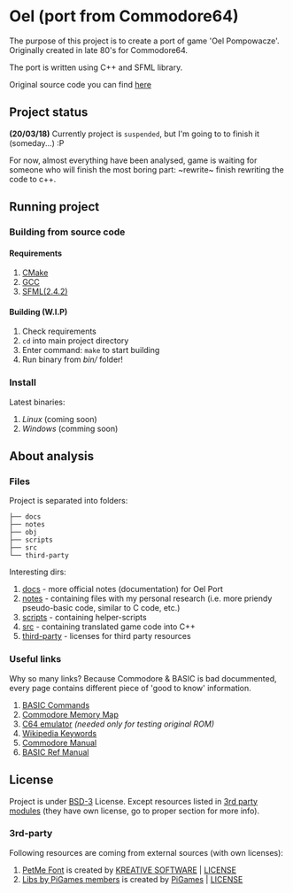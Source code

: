 # Oel (port from Commodore64)

The purpose of this project is to create a port of game 'Oel Pompowacze'. Originally created in late 80's for Commodore64.

The port is written using C++ and SFML library.

Original source code you can find [here](LISTING.md)

## Project status

**(20/03/18)** Currently project is ```suspended```, but I'm going to to finish it (someday...) :P

For now, almost everything have been analysed, game is waiting for someone who will finish the most boring part: ~rewrite~ finish rewriting the code to c++.

## Running project

### Building from source code

#### Requirements

1. [CMake](https://cmake.org/)
2. [GCC](https://gcc.gnu.org/)
3. [SFML(2.4.2)](http://www.sfml-dev.org/download/sfml/2.4.2/)


#### Building (W.I.P)

1. Check requirements
2. `cd` into main project directory
3. Enter command: `make` to start building
4. Run binary from *bin/* folder!


### Install

Latest binaries:

1. *Linux* (coming soon)
2. *Windows* (comming soon)


## About analysis

### Files

Project is separated into folders:

```
├── docs
├── notes
├── obj
├── scripts
├── src
└── third-party
```

Interesting dirs:

1. [docs](docs/) - more official notes (documentation) for Oel Port
1. [notes](notes/) - containing files with my personal research (i.e. more priendy pseudo-basic code, similar to C code, etc.)
2. [scripts](scripts/) - containing helper-scripts
2. [src](src/) - containing translated game code into C++
2. [third-party](third-party/) - licenses for third party resources

### Useful links

Why so many links? Because Commodore & BASIC is bad docummented, every page contains different piece of 'good to know' information.

1. [BASIC Commands](https://www.c64-wiki.com/wiki/Category:BASIC-Command)
2. [Commodore Memory Map](http://sta.c64.org/cbm64mem.html)
2. [C64 emulator](vice-emu.sourceforge.net) *(needed only for testing original ROM)*
2. [Wikipedia Keywords](https://en.wikipedia.org/wiki/BASIC#Typical_BASIC_keywords)
3. [Commodore Manual](http://www.commodore.ca/manuals/pdfs/Commodore_Basic_4_Users_Reference%20Manual.pdf)
4. [BASIC Ref Manual](http://bitsavers.informatik.uni-stuttgart.de/pdf/phaseOneSystems/oasis/BASIC_Language_Reference_Manual_Mar80.pdf)


## License

Project is under [BSD-3](LICENSE.md) License. Except resources listed in [3rd party modules](#3rd-party) (they have own license, go to proper section for more info).

### 3rd-party

Following resources are coming from external sources (with own licenses):

1. [PetMe Font](src/resources/Commodore-64-v6.3.ttf) is created by [KREATIVE SOFTWARE](http://www.kreativekorp.com/) | [LICENSE](third-party/PetMeFontLicense.txt)
2. [Libs by PiGames members](src/third-party/pigames) is created by [PiGames](http://pigam.es/) | [LICENSE](third-party/third-party-sources.txt)


